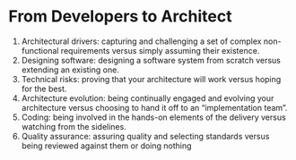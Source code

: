 # From Developers to Architect
<!-- TOC -->

1. Architectural drivers: capturing and challenging a set of complex non-functional requirements versus simply assuming their existence.
2. Designing software: designing a software system from scratch versus extending an
existing one.
3. Technical risks: proving that your architecture will work versus hoping for the best.
4. Architecture evolution: being continually engaged and evolving your architecture versus
choosing to hand it off to an “implementation team”.
5. Coding: being involved in the hands-on elements of the delivery versus watching from
the sidelines.
6. Quality assurance: assuring quality and selecting standards versus being reviewed against
them or doing nothing 